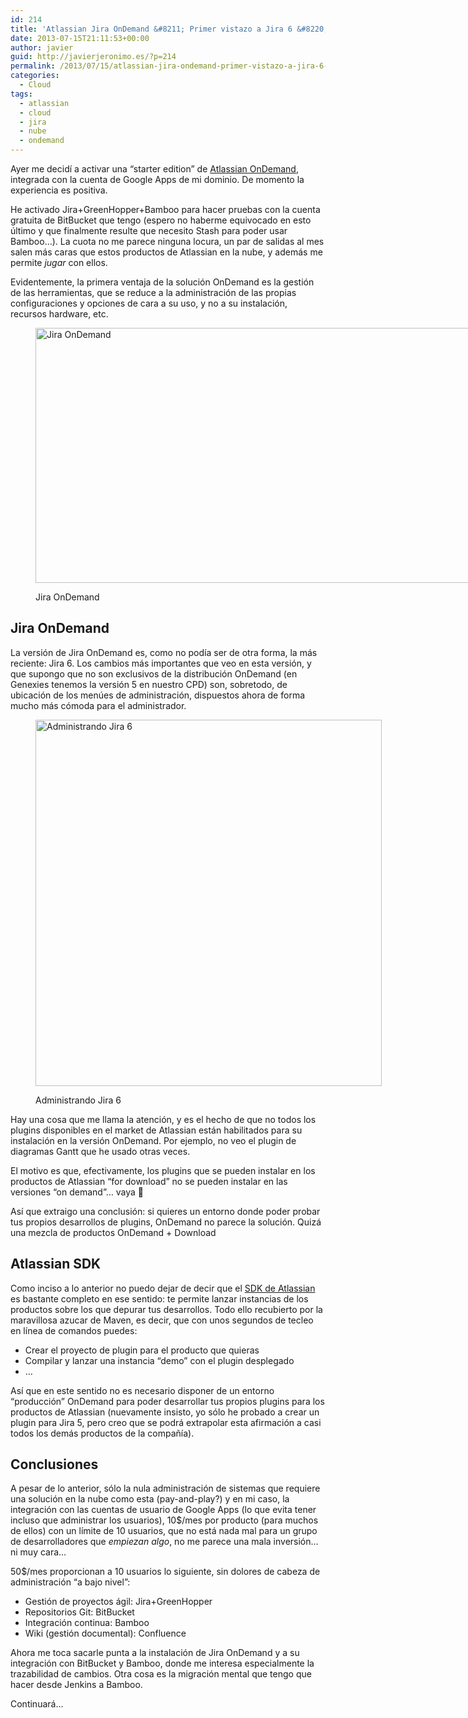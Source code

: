 ```yaml
---
id: 214
title: 'Atlassian Jira OnDemand &#8211; Primer vistazo a Jira 6 &#8220;en la nube&#8221;'
date: 2013-07-15T21:11:53+00:00
author: javier
guid: http://javierjeronimo.es/?p=214
permalink: /2013/07/15/atlassian-jira-ondemand-primer-vistazo-a-jira-6-en-la-nube/
categories:
  - Cloud
tags:
  - atlassian
  - cloud
  - jira
  - nube
  - ondemand
---
```

Ayer me decidí a activar una &#8220;starter edition&#8221; de [Atlassian OnDemand](http://www.atlassian.com/software/ondemand/overview "Atlassian OnDemand"), integrada con la cuenta de Google Apps de mi dominio. De momento la experiencia es positiva.

He activado Jira+GreenHopper+Bamboo para hacer pruebas con la cuenta gratuita de BitBucket que tengo (espero no haberme equivocado en esto último y que finalmente resulte que necesito Stash para poder usar Bamboo&#8230;). La cuota no me parece ninguna locura, un par de salidas al mes salen más caras que estos productos de Atlassian en la nube, y además me permite _jugar_ con ellos.

Evidentemente, la primera ventaja de la solución OnDemand es la gestión de las herramientas, que se reduce a la administración de las propias configuraciones y opciones de cara a su uso, y no a su instalación, recursos hardware, etc.<figure id="attachment_215" style="width: 1294px" class="wp-caption alignnone">

[<img class="size-full wp-image-215" alt="Jira OnDemand" src="http://javierjeronimo.es/wp-content/uploads/2013/07/Captura-de-pantalla-2013-07-15-a-las-21.50.26.png" width="1294" height="408" srcset="https://javierjeronimo.es/wp-content/uploads/2013/07/Captura-de-pantalla-2013-07-15-a-las-21.50.26.png 1294w, https://javierjeronimo.es/wp-content/uploads/2013/07/Captura-de-pantalla-2013-07-15-a-las-21.50.26-300x94.png 300w, https://javierjeronimo.es/wp-content/uploads/2013/07/Captura-de-pantalla-2013-07-15-a-las-21.50.26-1024x322.png 1024w" sizes="(max-width: 1294px) 100vw, 1294px" />](http://javierjeronimo.es/wp-content/uploads/2013/07/Captura-de-pantalla-2013-07-15-a-las-21.50.26.png)<figcaption class="wp-caption-text">Jira OnDemand</figcaption></figure> 

## Jira OnDemand

La versión de Jira OnDemand es, como no podía ser de otra forma, la más reciente: Jira 6. Los cambios más importantes que veo en esta versión, y que supongo que no son exclusivos de la distribución OnDemand (en Genexies tenemos la versión 5 en nuestro CPD) son, sobretodo, de ubicación de los menúes de administración, dispuestos ahora de forma mucho más cómoda para el administrador.<figure id="attachment_216" style="width: 554px" class="wp-caption alignnone">

[<img class="size-full wp-image-216" alt="Administrando Jira 6" src="http://javierjeronimo.es/wp-content/uploads/2013/07/Captura-de-pantalla-2013-07-15-a-las-21.50.49.png" width="554" height="586" srcset="https://javierjeronimo.es/wp-content/uploads/2013/07/Captura-de-pantalla-2013-07-15-a-las-21.50.49.png 554w, https://javierjeronimo.es/wp-content/uploads/2013/07/Captura-de-pantalla-2013-07-15-a-las-21.50.49-283x300.png 283w" sizes="(max-width: 554px) 100vw, 554px" />](http://javierjeronimo.es/wp-content/uploads/2013/07/Captura-de-pantalla-2013-07-15-a-las-21.50.49.png)<figcaption class="wp-caption-text">Administrando Jira 6</figcaption></figure> 

Hay una cosa que me llama la atención, y es el hecho de que no todos los plugins disponibles en el market de Atlassian están habilitados para su instalación en la versión OnDemand. Por ejemplo, no veo el plugin de diagramas Gantt que he usado otras veces.

El motivo es que, efectivamente, los plugins que se pueden instalar en los productos de Atlassian &#8220;for download&#8221; no se pueden instalar en las versiones &#8220;on demand&#8221;&#8230; vaya 🙁

Así que extraigo una conclusión: si quieres un entorno donde poder probar tus propios desarrollos de plugins, OnDemand no parece la solución. Quizá una mezcla de productos OnDemand + Download

## Atlassian SDK

Como inciso a lo anterior no puedo dejar de decir que el [SDK de Atlassian](https://developer.atlassian.com/display/DOCS/Getting+Started "Atlassian SDK") es bastante completo en ese sentido: te permite lanzar instancias de los productos sobre los que depurar tus desarrollos. Todo ello recubierto por la maravillosa azucar de Maven, es decir, que con unos segundos de tecleo en línea de comandos puedes:

  * Crear el proyecto de plugin para el producto que quieras
  * Compilar y lanzar una instancia &#8220;demo&#8221; con el plugin desplegado
  * &#8230;

Así que en este sentido no es necesario disponer de un entorno &#8220;producción&#8221; OnDemand para poder desarrollar tus propios plugins para los productos de Atlassian (nuevamente insisto, yo sólo he probado a crear un plugin para Jira 5, pero creo que se podrá extrapolar esta afirmación a casi todos los demás productos de la compañía).

## Conclusiones

A pesar de lo anterior, sólo la nula administración de sistemas que requiere una solución en la nube como esta (pay-and-play?) y en mi caso, la integración con las cuentas de usuario de Google Apps (lo que evita tener incluso que administrar los usuarios), 10$/mes por producto (para muchos de ellos) con un límite de 10 usuarios, que no está nada mal para un grupo de desarrolladores que _empiezan algo_, no me parece una mala inversión&#8230; ni muy cara&#8230;

50$/mes proporcionan a 10 usuarios lo siguiente, sin dolores de cabeza de administración &#8220;a bajo nivel&#8221;:

  * Gestión de proyectos ágil: Jira+GreenHopper
  * Repositorios Git: BitBucket
  * Integración continua: Bamboo
  * Wiki (gestión documental): Confluence

Ahora me toca sacarle punta a la instalación de Jira OnDemand y a su integración con BitBucket y Bamboo, donde me interesa especialmente la trazabilidad de cambios. Otra cosa es la migración mental que tengo que hacer desde Jenkins a Bamboo.

Continuará&#8230;